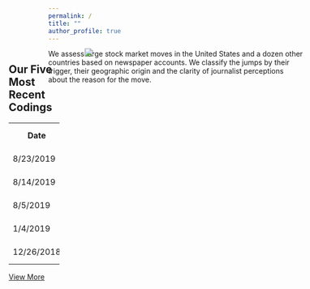 ```yaml
---
permalink: /
title: ""
author_profile: true
---
```


We assess large stock market moves in the United States and a dozen other countries based on newspaper accounts. We classify the jumps by their trigger, their geographic origin and the clarity of journalist perceptions about the reason for the move.

  <div style="position:absolute;top:150px;left:300px;height:300px;width:300px;">
    <a href='https://docs.google.com/spreadsheets/d/1BtWwJ-DSvbxsfPoDShWBvEgVbbt65C1g5qiDQST4Sic/edit#gid=1174245246'><img src='https://stockjumpswebsite.github.io/stockjumps/files/fig1v2.png'></a> 
  </div>

<div style="position:absolute;top:150px;left:150px;height:100px;width:100px;">
  <h2>Our Five Most Recent Codings</h2>
  <table>
    <tr>
      <th>Date</th>
      <th>Return</th>
      <th>Primary Category</th>
      <th>Newspaper</th>
      <th>Clarity</th>
    </tr>
    <tr>
      <td>8/23/2019</td>
      <td>-2.59%</td>
      <td>International Trade Policy</td>
      <td>Wall Street Journal</td>
      <td>-1</td>
    </tr>
    <tr>
      <td>8/14/2019</td>
      <td>-2.93%</td>
      <td>Macroeconomic News & Outlook</td>
      <td>Wall Street Journal</td>
      <td>-1</td>
    </tr>
    <tr>
      <td>8/5/2019</td>
      <td>-2.98%</td>
      <td>International Trade Policy</td>
      <td>Wall Street Journal</td>
      <td>-1</td>
    </tr>
    <tr>
      <td>1/4/2019</td>
      <td>3.43%</td>
      <td>Macroeconomic News & Outlook</td>
      <td>Wall Street Journal</td>
      <td>-1</td>
    </tr>
    <tr>
      <td>12/26/2018</td>
      <td>4.96%</td>
      <td>Unknown & No Explanation</td>
      <td>Wall Street Journal</td>
      <td>-0.036</td>
    </tr>
  </table>
  <a href="https://docs.google.com/spreadsheets/d/1BtWwJ-DSvbxsfPoDShWBvEgVbbt65C1g5qiDQST4Sic/edit#gid=1174245246" target="_blank">View More</a>
</div>

